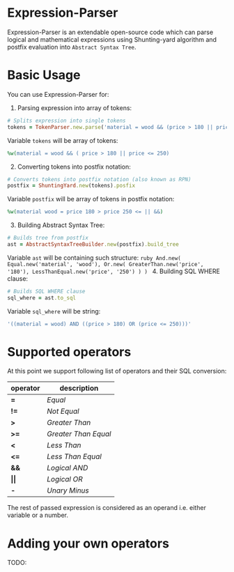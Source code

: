 Expression-Parser
=================
Expression-Parser is an extendable open-source code which can parse logical and mathematical expressions using Shunting-yard algorithm and postfix evaluation into `Abstract Syntax Tree`.

# Basic Usage

You can use Expression-Parser for:

1. Parsing expression into array of tokens:

  ```ruby
  # Splits expression into single tokens
  tokens = TokenParser.new.parse('material = wood && (price > 180 || price <= 250)')
  ```
  Variable `tokens` will be array of tokens:
   ```ruby
  %w(material = wood && ( price > 180 || price <= 250)
  ```
  
2. Converting tokens into postfix notation:

  ```ruby
  # Converts tokens into postfix notation (also known as RPN)
  postfix = ShuntingYard.new(tokens).posfix
  ```
  Variable `postfix` will be array of tokens in postfix notation:
  ```ruby
  %w(material wood = price 180 > price 250 <= || &&)
   ```
   
3. Building Abstract Syntax Tree:

  ```ruby
  # Builds tree from postfix
  ast = AbstractSyntaxTreeBuilder.new(postfix).build_tree
  ```
  Variable `ast` will be containing such structure:
    ```ruby
  And.new(
    Equal.new('material', 'wood'),
    Or.new(
      GreaterThan.new('price', '180'),
      LessThanEqual.new('price', '250')
    )
  )
	 ```
4. Building SQL WHERE clause:

  ```ruby
  # Builds SQL WHERE clause
  sql_where = ast.to_sql
  ```
  Variable `sql_where` will be string:
  ```ruby
  '((material = wood) AND ((price > 180) OR (price <= 250)))'
  ```
  
# Supported operators

At this point we support following list of operators and their SQL conversion:

operator | description
---------|--------------
**=**    | *Equal*
**!=**   | *Not Equal*
**>**    | *Greater Than*
**>=**   | *Greater Than Equal*
**<**    | *Less Than*
**<=**   | *Less Than Equal*
**&&**   | *Logical AND*
**\|\|**   | *Logical OR*
**-**  | *Unary Minus*

The rest of passed expression is considered as an operand i.e. either variable or a number.

# Adding your own operators
TODO:
